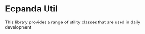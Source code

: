 # Ecpanda Util
This library provides a range of utility classes that are used in daily development


